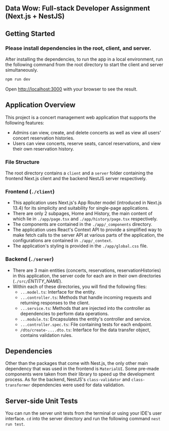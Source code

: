 ## Data Wow: Full-stack Developer Assignment (Next.js + NestJS)

## Getting Started

### Please install dependencies in the root, client, and server.

After installing the dependencies, to run the app in a local environment, run the following command from the root directory to start the client and server simultaneously.

```bash
npm run dev
```

Open [http://localhost:3000](http://localhost:3000) with your browser to see the result.

## Application Overview

This project is a concert management web application that supports the following features:

- Admins can view, create, and delete concerts as well as view all users' concert reservation histories.
- Users can view concerts, reserve seats, cancel reservations, and view their own reservation history.

### File Structure

The root directory contains a `client` and a `server` folder containing the frontend Next.js client and the backend NestJS server respectively.

### Frontend (`./client`)

- This application uses Next.js's App Router model (introduced in Next.js 13.4) for its simplicity and suitability for single-page applications.
- There are only 2 subpages, Home and History, the main content of which lie in `./app/page.tsx` and `./app/history/page.tsx` respectively.
- The components are contained in the `./app/_components` directory.
- The application uses React's Context API to provide a simplified way to make fetch calls to the server API at various parts of the application, the configurations are contained in `./app/_context`.
- The application's styling is provided in the `./app/global.css` file.

### Backend (`./server`)

- There are 3 main entities (concerts, reservations, reservationHistories) in this application, the server code for each are in their own directories (`./src/`_ENTITY_NAME_).
- Within each of these directories, you will find the following files:
  - `...model.ts`: Interface for the entity.
  - `...controller.ts`: Methods that handle incoming requests and returning responses to the client.
  - `...service.ts`: Methods that are injected into the controller as dependencies to perform data operations.
  - `...module.ts`: Encapsulates the entity's controller and service.
  - `...controller.spec.ts`: File containing tests for each endpoint.
  - `/dto/create-....dto.ts`: Interface for the data transfer object, contains validation rules.

## Dependencies

Other than the packages that come with Nest.js, the only other main dependency that was used in the frontend is `MaterialUI`. Some pre-made components were taken from their library to speed up the development process. As for the backend, NestJS's `class-validator` and `class-transformer` dependencies were used for data validation.

## Server-side Unit Tests

You can run the server unit tests from the terminal or using your IDE's user interface. `cd` into the server directory and run the following command `nest run test`.
